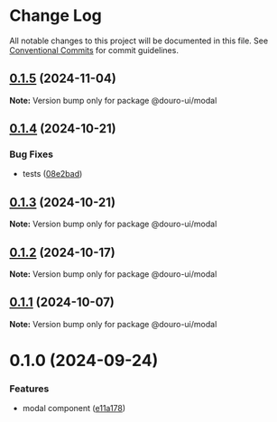 # Change Log

All notable changes to this project will be documented in this file.
See [Conventional Commits](https://conventionalcommits.org) for commit guidelines.

## [0.1.5](https://github.com/Douro-ui/design-system/compare/@douro-ui/modal@0.1.4...@douro-ui/modal@0.1.5) (2024-11-04)

**Note:** Version bump only for package @douro-ui/modal

## [0.1.4](https://github.com/Douro-ui/design-system/compare/@douro-ui/modal@0.1.3...@douro-ui/modal@0.1.4) (2024-10-21)

### Bug Fixes

- tests ([08e2bad](https://github.com/Douro-ui/design-system/commit/08e2bad07fcebdf8f765123b5d145ed8b3b44fc7))

## [0.1.3](https://github.com/Douro-ui/design-system/compare/@douro-ui/modal@0.1.2...@douro-ui/modal@0.1.3) (2024-10-21)

**Note:** Version bump only for package @douro-ui/modal

## [0.1.2](https://github.com/Douro-ui/design-system/compare/@douro-ui/modal@0.1.1...@douro-ui/modal@0.1.2) (2024-10-17)

**Note:** Version bump only for package @douro-ui/modal

## [0.1.1](https://github.com/Douro-ui/design-system/compare/@douro-ui/modal@0.1.0...@douro-ui/modal@0.1.1) (2024-10-07)

**Note:** Version bump only for package @douro-ui/modal

# 0.1.0 (2024-09-24)

### Features

- modal component ([e11a178](https://github.com/Douro-ui/design-system/commit/e11a17860186f88703f6a4f098ac295589324db1))
